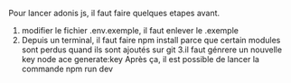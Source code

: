 Pour lancer adonis js, il faut faire quelques etapes avant.
1. modifier le fichier .env.exemple, il faut enlever le .exemple
2. Depuis un terminal, il faut faire
   npm install
   parce que certain modules sont perdus quand ils sont ajoutés sur git
3.il faut génrere un nouvelle key
  node ace generate:key
Après ça, il est possible de lancer la commande npm run dev
